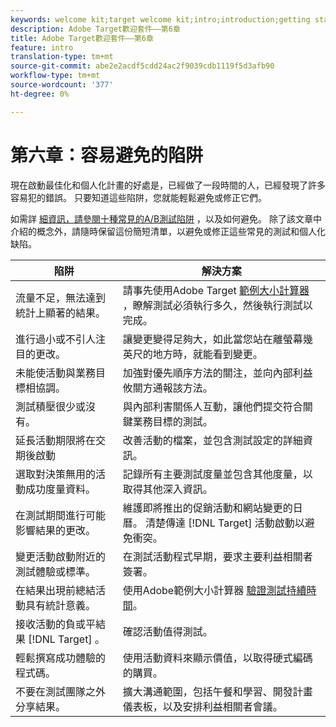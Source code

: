 ```yaml
---
keywords: welcome kit;target welcome kit;intro;introduction;getting started
description: Adobe Target歡迎套件——第6章
title: Adobe Target歡迎套件——第6章
feature: intro
translation-type: tm+mt
source-git-commit: abe2e2acdf5cdd24ac2f9039cdb1119f5d3afb90
workflow-type: tm+mt
source-wordcount: '377'
ht-degree: 0%

---
```



# 第六章：容易避免的陷阱

現在啟動最佳化和個人化計畫的好處是，已經做了一段時間的人，已經發現了許多容易犯的錯誤。 只要知道這些陷阱，您就能輕鬆避免或修正它們。

如需詳 [細資訊，請參閱十種常見的A/B測試陷阱](/help/c-activities/t-test-ab/common-ab-testing-pitfalls.md) ，以及如何避免。 除了該文章中介紹的概念外，請隨時保留這份簡短清單，以避免或修正這些常見的測試和個人化缺陷。

| 陷阱 | 解決方案 |
| --- | --- |
| 流量不足，無法達到統計上顯著的結果。 | 請事先使用Adobe Target [範例大小計算器](https://docs.adobe.com/content/target-microsite/testcalculator.html) ，瞭解測試必須執行多久，然後執行測試以完成。 |
| 進行過小或不引人注目的更改。 | 讓變更變得足夠大，如此當您站在離螢幕幾英尺的地方時，就能看到變更。 |
| 未能使活動與業務目標相協調。 | 加強對優先順序方法的關注，並向內部利益攸關方通報該方法。 |
| 測試積壓很少或沒有。 | 與內部利害關係人互動，讓他們提交符合關鍵業務目標的測試。 |
| 延長活動期限將在交期後啟動 | 改善活動的檔案，並包含測試設定的詳細資訊。 |
| 選取對決策無用的活動成功度量資料。 | 記錄所有主要測試度量並包含其他度量，以取得其他深入資訊。 |
| 在測試期間進行可能影響結果的更改。 | 維護即將推出的促銷活動和網站變更的日曆。 清楚傳達 [!DNL Target] 活動啟動以避免衝突。 |
| 變更活動啟動附近的測試體驗或標準。 | 在測試活動程式早期，要求主要利益相關者簽署。 |
| 在結果出現前總結活動具有統計意義。 | 使用Adobe範例大小計算器 [驗證測試持續時間](https://docs.adobe.com/content/target-microsite/testcalculator.html)。 |
| 接收活動的負或平結果 [!DNL Target] 。 | 確認活動值得測試。 |
| 輕鬆撰寫成功體驗的程式碼。 | 使用活動資料來顯示價值，以取得硬式編碼的購買。 |
| 不要在測試團隊之外分享結果。 | 擴大溝通範圍，包括午餐和學習、開發計畫儀表板，以及安排利益相關者會議。 |